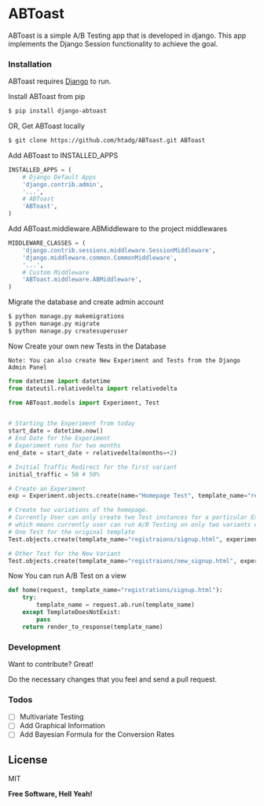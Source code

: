 # ABToast

ABToast is a simple A/B Testing app that is developed in django. This app implements the Django Session functionality to achieve the goal.

### Installation

ABToast requires [Django](https://www.djangoproject.com/download/) to run.

Install ABToast from pip
```sh
$ pip install django-abtoast
```
OR, Get ABToast locally
```sh
$ git clone https://github.com/htadg/ABToast.git ABToast
```

Add ABToast to INSTALLED_APPS
```python
INSTALLED_APPS = (
    # Django Default Apps
    'django.contrib.admin',
    '...',
    # ABToast
    'ABToast',
)
```
Add ABToast.middleware.ABMiddleware to the project middlewares
```python
MIDDLEWARE_CLASSES = (
    'django.contrib.sessions.middleware.SessionMiddleware',
    'django.middleware.common.CommonMiddleware',
    '...',
    # Custom Middleware
    'ABToast.middleware.ABMiddleware',
)
```
Migrate the database and create admin account
```sh
$ python manage.py makemigrations
$ python manage.py migrate
$ python manage.py createsuperuser
```
Now Create your own new Tests in the Database
```
Note: You can also create New Experiment and Tests from the Django Admin Panel
```
```python
from datetime import datetime
from dateutil.relativedelta import relativedelta

from ABToast.models import Experiment, Test


# Starting the Experiment from today
start_date = datetime.now()
# End Date for the Experiment
# Experiment runs for two months
end_date = start_date + relativedelta(months=+2)

# Initial Traffic Redirect for the first variant
initial_traffic = 50 # 50%

# Create an Experiment
exp = Experiment.objects.create(name="Homepage Test", template_name="registraions/signup.html", goal="registrations/success", start=start_date, end=end_date, percentage=initial_traffic, is_active=True)

# Create two variations of the homepage.
# Currently User can only create two Test instances for a particular Experiment
# which means currently user can run A/B Testing on only two variants of a Page
# One Test for the original template
Test.objects.create(template_name="registraions/signup.html", experiment=exp)

# Other Test for the New Variant
Test.objects.create(template_name="registraions/new_signup.html", experiment=exp)
```
Now You can run A/B Test on a view
```python
def home(request, template_name="registrations/signup.html"):
    try:
        template_name = request.ab.run(template_name)
    except TemplateDoesNotExist:
        pass
    return render_to_response(template_name)
```
### Development

Want to contribute? Great!

Do the necessary changes that you feel and send a pull request.


### Todos

 - [ ] Multivariate Testing
 - [ ] Add Graphical Information
 - [ ] Add Bayesian Formula for the Conversion Rates

License
----

MIT

**Free Software, Hell Yeah!**
